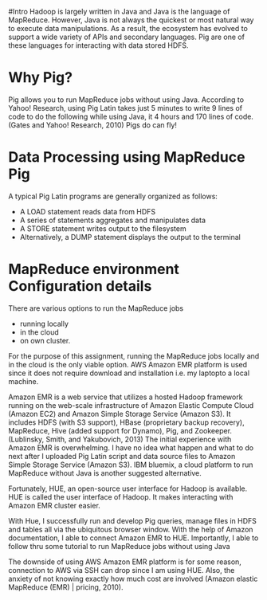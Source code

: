 #Intro
Hadoop is largely written in Java and Java is the language of MapReduce.  However, Java is not always the quickest or most natural way to execute data manipulations.  As a result, the ecosystem has evolved to support a wide variety of APIs and secondary languages. Pig are one of these languages for interacting with data stored HDFS.  

# Why Pig?
Pig allows you to run MapReduce jobs without using Java. According to Yahoo! Research, using Pig Latin takes just 5 minutes to write 9 lines of code to do the following while using Java, it 4 hours and 170 lines of code.  (Gates and Yahoo! Research, 2010) 
Pigs do can fly!

# Data Processing using MapReduce Pig
A typical Pig Latin programs are generally organized as follows:
- A LOAD statement reads data from HDFS
- A series of statements aggregates and manipulates data
- A STORE statement writes output to the filesystem
- Alternatively, a DUMP statement displays the output to the terminal


# MapReduce environment Configuration details
There are various options to run the MapReduce jobs 
- running locally
- in the cloud
- on own cluster. 

For the purpose of this assignment, running the MapReduce jobs locally and in the cloud is the only viable option. AWS Amazon EMR platform is used since it does not require download and installation i.e. my laptopto a local machine.  

Amazon EMR is a web service that utilizes a hosted Hadoop framework running on the web-scale infrastructure of Amazon Elastic Compute Cloud (Amazon EC2) and Amazon Simple Storage Service (Amazon S3). It includes HDFS (with S3 support), HBase (proprietary backup recovery), MapReduce, Hive (added support for Dynamo), Pig, and Zookeeper. (Lublinsky, Smith, and Yakubovich, 2013)
The initial experience with Amazon EMR is overwhelming.  I have no idea what happen and what to do next after I uploaded Pig Latin script and data source files to Amazon Simple Storage Service (Amazon S3).  IBM bluemix, a cloud platform to run MapReduce without Java is another suggested alternative.  

Fortunately, HUE, an open-source user interface for Hadoop is available. HUE is called the user interface of Hadoop.  It makes interacting with Amazon EMR cluster easier.  

With Hue, I successfully run and develop Pig queries, manage files in HDFS and tables all via the ubiquitous browser window.  With the help of Amazon documentation, I able to connect Amazon EMR to HUE.  Importantly, I able to follow thru some tutorial to run MapReduce jobs without using Java 

The downside of using AWS Amazon EMR platform is for some reason, connection to AWS via SSH can drop since I am using HUE. Also, the anxiety of not knowing exactly how much cost are involved (Amazon elastic MapReduce (EMR) | pricing, 2010).  

